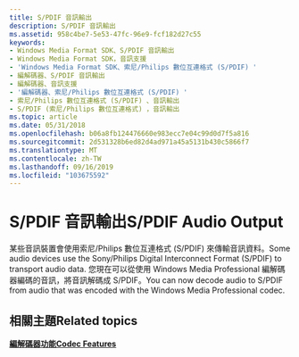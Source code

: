 ```yaml
---
title: S/PDIF 音訊輸出
description: S/PDIF 音訊輸出
ms.assetid: 958c4be7-5e53-47fc-96e9-fcf182d27c55
keywords:
- Windows Media Format SDK、S/PDIF 音訊輸出
- Windows Media Format SDK，音訊支援
- 'Windows Media Format SDK、索尼/Philips 數位互連格式 (S/PDIF) '
- 編解碼器、S/PDIF 音訊輸出
- 編解碼器、音訊支援
- '編解碼器、索尼/Philips 數位互連格式 (S/PDIF) '
- 索尼/Philips 數位互連格式 (S/PDIF) 、音訊輸出
- S/PDIF (索尼/Philips 數位互連格式) ，音訊輸出
ms.topic: article
ms.date: 05/31/2018
ms.openlocfilehash: b06a8fb124476660e983ecc7e04c99d0d7f5a816
ms.sourcegitcommit: 2d531328b6ed82d4ad971a45a5131b430c5866f7
ms.translationtype: MT
ms.contentlocale: zh-TW
ms.lasthandoff: 09/16/2019
ms.locfileid: "103675592"
---
```

# <a name="spdif-audio-output"></a><span data-ttu-id="bc6b3-111">S/PDIF 音訊輸出</span><span class="sxs-lookup"><span data-stu-id="bc6b3-111">S/PDIF Audio Output</span></span>

<span data-ttu-id="bc6b3-112">某些音訊裝置會使用索尼/Philips 數位互連格式 (S/PDIF) 來傳輸音訊資料。</span><span class="sxs-lookup"><span data-stu-id="bc6b3-112">Some audio devices use the Sony/Philips Digital Interconnect Format (S/PDIF) to transport audio data.</span></span> <span data-ttu-id="bc6b3-113">您現在可以從使用 Windows Media Professional 編解碼器編碼的音訊，將音訊解碼成 S/PDIF。</span><span class="sxs-lookup"><span data-stu-id="bc6b3-113">You can now decode audio to S/PDIF from audio that was encoded with the Windows Media Professional codec.</span></span>

## <a name="related-topics"></a><span data-ttu-id="bc6b3-114">相關主題</span><span class="sxs-lookup"><span data-stu-id="bc6b3-114">Related topics</span></span>

<dl> <dt>

[<span data-ttu-id="bc6b3-115">**編解碼器功能**</span><span class="sxs-lookup"><span data-stu-id="bc6b3-115">**Codec Features**</span></span>](codec-features.md)
</dt> </dl>

 

 




